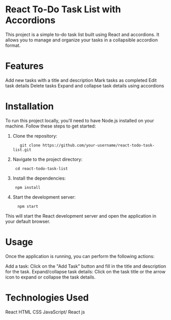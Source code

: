 # React To-Do Task List with Accordions
This project is a simple to-do task list built using React and accordions. It allows you to manage and organize your tasks in a collapsible accordion format.

# Features
Add new tasks with a title and description
Mark tasks as completed
Edit task details
Delete tasks
Expand and collapse task details using accordions

# Installation
To run this project locally, you'll need to have Node.js installed on your machine. Follow these steps to get started:

1. Clone the repository:

   ```
      git clone https://github.com/your-username/react-todo-task-list.git
   ```

2. Navigate to the project directory:

   ```
    cd react-todo-task-list
   ```

3. Install the dependencies:

   ```
    npm install
   ```

4. Start the development server:
   ```
     npm start
   ```


This will start the React development server and open the application in your default browser.

# Usage
Once the application is running, you can perform the following actions:

Add a task: Click on the "Add Task" button and fill in the title and description for the task.
Expand/collapse task details: Click on the task title or the arrow icon to expand or collapse the task details.

# Technologies Used
React
HTML
CSS
JavaScript/ React js


